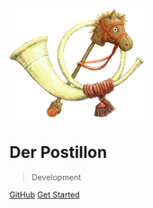 ![Der Postillon](assets/images/logo.png)

# Der Postillon

> Development

[GitHub](https://github.com/postillonmedia/)
[Get Started](#Welcome)

<!-- background color -->

